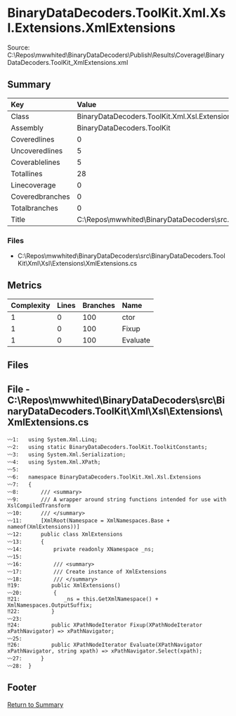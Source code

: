 ﻿
# BinaryDataDecoders.ToolKit.Xml.Xsl.Extensions.XmlExtensions
Source: C:\Repos\mwwhited\BinaryDataDecoders\Publish\Results\Coverage\BinaryDataDecoders.ToolKit_XmlExtensions.xml

## Summary

| Key                  | Value                                                            |
| :------------------- | :--------------------------------------------------------------- |
| Class                | BinaryDataDecoders.ToolKit.Xml.Xsl.Extensions.XmlExtensions  | 
| Assembly             | BinaryDataDecoders.ToolKit                                   | 
| Coveredlines         | 0                                                            | 
| Uncoveredlines       | 5                                                            | 
| Coverablelines       | 5                                                            | 
| Totallines           | 28                                                           | 
| Linecoverage         | 0                                                            | 
| Coveredbranches      | 0                                                            | 
| Totalbranches        | 0                                                            | 
| Title                | C:\Repos\mwwhited\BinaryDataDecoders\src\..\src\BinaryDataDe | 

### Files
 * C:\Repos\mwwhited\BinaryDataDecoders\src\BinaryDataDecoders.ToolKit\Xml\Xsl\Extensions\XmlExtensions.cs

## Metrics

| Complexity | Lines | Branches | Name                                          |
| :--------- | :---- | :------- | :-------------------------------------------- |
| 1          | 0     | 100      | ctor | 
| 1          | 0     | 100      | Fixup | 
| 1          | 0     | 100      | Evaluate | 
## Files

## File - C:\Repos\mwwhited\BinaryDataDecoders\src\BinaryDataDecoders.ToolKit\Xml\Xsl\Extensions\XmlExtensions.cs

```CSharp
〰1:   using System.Xml.Linq;
〰2:   using static BinaryDataDecoders.ToolKit.ToolkitConstants;
〰3:   using System.Xml.Serialization;
〰4:   using System.Xml.XPath;
〰5:   
〰6:   namespace BinaryDataDecoders.ToolKit.Xml.Xsl.Extensions
〰7:   {
〰8:       /// <summary>
〰9:       /// A wrapper around string functions intended for use with XslCompiledTransform
〰10:      /// </summary>
〰11:      [XmlRoot(Namespace = XmlNamespaces.Base + nameof(XmlExtensions))]
〰12:      public class XmlExtensions
〰13:      {
〰14:          private readonly XNamespace _ns;
〰15:  
〰16:          /// <summary>
〰17:          /// Create instance of XmlExtensions
〰18:          /// </summary>
‼19:          public XmlExtensions()
〰20:          {
‼21:              _ns = this.GetXmlNamespace() + XmlNamespaces.OutputSuffix;
‼22:          }
〰23:  
‼24:          public XPathNodeIterator Fixup(XPathNodeIterator xPathNavigator) => xPathNavigator;
〰25:  
‼26:          public XPathNodeIterator Evaluate(XPathNavigator xPathNavigator, string xpath) => xPathNavigator.Select(xpath);
〰27:      }
〰28:  }

```
## Footer 
[Return to Summary](Summary.md)

